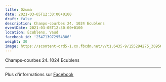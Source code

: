 ```yaml
---
title: Džuma
date: 2021-03-05T12:30:00+0100
draft: false
description: Champs-courbes 24. 1024 Ecublens
eventDate: 2021-03-05T12:30:00+0100
location: Écublens, Vaud
facebook_id: '254713972954306'
weight: 30
image: https://scontent-ord5-1.xx.fbcdn.net/v/t1.6435-9/155294275_3695079563921169_4909597834044538694_n.jpg?_nc_cat=101&ccb=1-7&_nc_sid=9e60e4&_nc_ohc=1u5N6Nw98MAQ7kNvwEuiAdt&_nc_oc=Adl9iPVxQyixXx_6lr3M3Sp1HB_q7L5DDhYA6e9KC0ot9gon6EfIT2IDCmV2jx892oU&_nc_zt=23&_nc_ht=scontent-ord5-1.xx&edm=ABTKTjYEAAAA&_nc_gid=Ds21akcLhsPlO_3YuOR-mA&oh=00_AfX0ocDhBfviF3Dd6phRb6MGQj8yqj7MM1Rc_ER6y1cN9g&oe=68D5E9DB
---
```


Champs-courbes 24. 1024 Ecublens

---

Plus d'informations sur [Facebook](https://facebook.com/events/254713972954306)